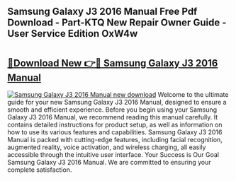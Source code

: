 ## Samsung Galaxy J3 2016 Manual Free Pdf Download - Part-KTQ New Repair Owner Guide - User Service Edition OxW4w

# <h2><a href="http://cf22379.oget.top/?id=Samsung+Galaxy+J3+2016+Manual">🔗Download New 👉🔴 Samsung Galaxy J3 2016 Manual</a></h2>

[![Samsung Galaxy J3 2016 Manual new download](https://i.imgur.com/5g1atiW.png)](http://cf22379.oget.top/?id=Samsung+Galaxy+J3+2016+Manual)
Welcome to the ultimate guide for your new Samsung Galaxy J3 2016 Manual, designed to ensure a smooth and efficient experience. Before you begin using your Samsung Galaxy J3 2016 Manual, we recommend reading this manual carefully. It contains detailed instructions for product setup, as well as information on how to use its various features and capabilities. Samsung Galaxy J3 2016 Manual is packed with cutting-edge features, including facial recognition, augmented reality, voice activation, and wireless charging, all easily accessible through the intuitive user interface. Your Success is Our Goal Samsung Galaxy J3 2016 Manual. We are committed to ensuring your complete satisfaction.
